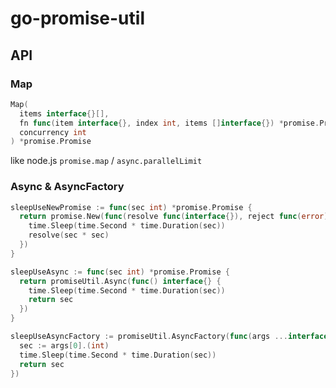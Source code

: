 # go-promise-util

## API

### Map

```go
Map(
  items interface{}[],
  fn func(item interface{}, index int, items []interface{}) *promise.Promise,
  concurrency int
) *promise.Promise
```

like node.js `promise.map` / `async.parallelLimit`

### Async & AsyncFactory

```go
sleepUseNewPromise := func(sec int) *promise.Promise {
  return promise.New(func(resolve func(interface{}), reject func(error)) {
    time.Sleep(time.Second * time.Duration(sec))
    resolve(sec * sec)
  })
}

sleepUseAsync := func(sec int) *promise.Promise {
  return promiseUtil.Async(func() interface{} {
    time.Sleep(time.Second * time.Duration(sec))
    return sec
  })
}

sleepUseAsyncFactory := promiseUtil.AsyncFactory(func(args ...interface{}) interface{} {
  sec := args[0].(int)
  time.Sleep(time.Second * time.Duration(sec))
  return sec
})
```